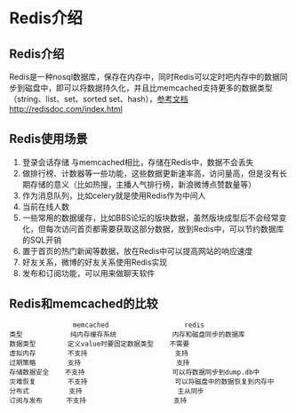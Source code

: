 # Redis介绍
## Redis介绍
Redis是一种nosql数据库，保存在内存中，同时Redis可以定时吧内存中的数据同步到磁盘中，即可以将数据持久化，并且比memcached支持更多的数据类型（string、list、set、sorted set、hash），[参考文档http://redisdoc.com/index.html](http://redisdoc.com/index.html)

## Redis使用场景
1. 登录会话存储 与memcached相比，存储在Redis中，数据不会丢失
2. 做排行榜、计数器等一些功能，这些数据更新速率高，访问量高，但是没有长期存储的意义（比如热搜，主播人气排行榜，新浪微博点赞数量等）
3. 作为消息队列，比如celery就是使用Redis作为中间人
4. 当前在线人数
5. 一些常用的数据缓存，比如BBS论坛的版块数据，虽然版块成型后不会经常变化，但每次访问首页都需要获取这部分数据，放到Redis中，可以节约数据库的SQL开销
6. 置于首页的热门新闻等数据，放在Redis中可以提高网站的响应速度
7. 好友关系，微博的好友关系使用Redis实现
8. 发布和订阅功能，可以用来做聊天软件

## Redis和memcached的比较

```
                memcached                   redis
类型            纯内存缓存系统              内存和磁盘同步的数据库
数据类型        定义value时要固定数据类型    不需要
虚拟内存        不支持                      支持
过期策略        支持                        支持
存储数据安全    不支持                      可以将数据同步到dump.db中
灾难恢复        不支持                      可以将磁盘中的数据恢复到内存中
分布式          支持                        主从同步
订阅与发布      不支持                      支持
```

